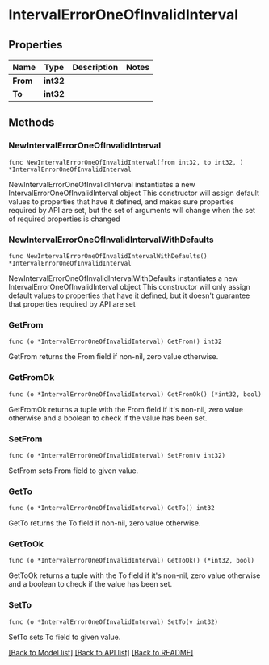 # IntervalErrorOneOfInvalidInterval

## Properties

Name | Type | Description | Notes
------------ | ------------- | ------------- | -------------
**From** | **int32** |  | 
**To** | **int32** |  | 

## Methods

### NewIntervalErrorOneOfInvalidInterval

`func NewIntervalErrorOneOfInvalidInterval(from int32, to int32, ) *IntervalErrorOneOfInvalidInterval`

NewIntervalErrorOneOfInvalidInterval instantiates a new IntervalErrorOneOfInvalidInterval object
This constructor will assign default values to properties that have it defined,
and makes sure properties required by API are set, but the set of arguments
will change when the set of required properties is changed

### NewIntervalErrorOneOfInvalidIntervalWithDefaults

`func NewIntervalErrorOneOfInvalidIntervalWithDefaults() *IntervalErrorOneOfInvalidInterval`

NewIntervalErrorOneOfInvalidIntervalWithDefaults instantiates a new IntervalErrorOneOfInvalidInterval object
This constructor will only assign default values to properties that have it defined,
but it doesn't guarantee that properties required by API are set

### GetFrom

`func (o *IntervalErrorOneOfInvalidInterval) GetFrom() int32`

GetFrom returns the From field if non-nil, zero value otherwise.

### GetFromOk

`func (o *IntervalErrorOneOfInvalidInterval) GetFromOk() (*int32, bool)`

GetFromOk returns a tuple with the From field if it's non-nil, zero value otherwise
and a boolean to check if the value has been set.

### SetFrom

`func (o *IntervalErrorOneOfInvalidInterval) SetFrom(v int32)`

SetFrom sets From field to given value.


### GetTo

`func (o *IntervalErrorOneOfInvalidInterval) GetTo() int32`

GetTo returns the To field if non-nil, zero value otherwise.

### GetToOk

`func (o *IntervalErrorOneOfInvalidInterval) GetToOk() (*int32, bool)`

GetToOk returns a tuple with the To field if it's non-nil, zero value otherwise
and a boolean to check if the value has been set.

### SetTo

`func (o *IntervalErrorOneOfInvalidInterval) SetTo(v int32)`

SetTo sets To field to given value.



[[Back to Model list]](../README.md#documentation-for-models) [[Back to API list]](../README.md#documentation-for-api-endpoints) [[Back to README]](../README.md)


